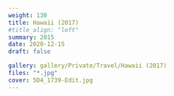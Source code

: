 ```yaml
---
weight: 130
title: Hawaii (2017)
#title_align: "left"
summary: 2015
date: 2020-12-15
draft: false

gallery: gallery/Private/Travel/Hawaii (2017)
files: "*.jpg"
cover: 5D4_1739-Edit.jpg
---
```

